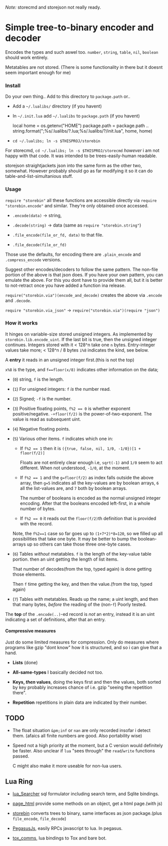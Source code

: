 *Note:* storecmd and storejson not really ready.

# Simple tree-to-binary encoder and decoder
Encodes the types and such aswel too.
`number`, `string`, `table`, `nil`, `boolean` should work entirely.

Metatables are not stored.
(There is some functionality in there but it doesnt seem important enough
for me)

### Install
Do your own thing.. Add to this directory to `package.path` or..

* Add a `~/.lualibs/` directory (if you havent)
* In `~/.init.lua` add `~/.lualibs` to `package.path` (if you havent)

     local home = os.getenv("HOME")
     package.path = package.path ..
         string.format(";%s/.lualibs/?.lua;%s/.lualibs/?/init.lua", home, home)
* `cd ~/.lualibs; ln -s $THISPROJ/storebin`

For storecmd, `cd ~/.lualibs; ln -s $THISPROJ/storecmd` *however* i am not
happy with that code. It was intended to be trees-easily-human readable.

storejson straightjackets json into the same form as the other two, somewhat.
However probably should go as far modifying it so it can do
table-and-list-simultanious stuff.

### Usage
`require "storebin"` all these functions are accessible directly via
`require "storebin.encode"` and similar. They're only obtained once accessed.

* `.encode(data)` &rarr; string,

* `.decode(string)` &rarr; data (same as `require "storebin.string"`)

* `.file_encode(file_or_fd, data)` to that file.

* `.file_decode(file_or_fd)`

Those use the defaults, for encoding there are
`.plain_encode` and `.compress_encode` versions.

Suggest other encodes/decoders to follow the same pattern.
The non-file portion of the above is that json does. If you have your own pattern,
you can emulate the above. For this you dont have to provide them all, but it is
better to not-retract once you have added a function ina release.

`require("storebin.via")(encode_and_decode)`  creates the above via
`.encode` and `.decode`.

`require "storebin.via_json"` &rarr; `require("storebin.via")(require "json")`

### How it works
It hinges on variable-size stored unsigned integers. As implemented by
`storebin.lib.encode_uint`. If the last bit is true, then the unsigned integer
continues. Integers stored with it < 128^n take one `n` bytes.
Entry-integer values take more; < 128^n / 8 bytes `i%8` indicates the kind,
see below.

A **entry** it reads in an unsigned integer first.(this is not the top)

`x%8` is the type, and `f==floor(x/8)` indicates other information on the data;

* (`0`) string, `f` is the length.
* (`1`) For unsigned integers: `f` *is* the number read.
* (`2`) Signed; `-f` is the number.
* (`3`) Positive floating points, `f%2 == 0` is whether exponent
  positive/negative. `-+floor(f/2)` is the power-of-two-exponent.
  The value is read as subsequent uint.
* (`4`) Negative floating points. 
* (`5`) Various other items. `f` indicates which one in:

  + If `f%2 == 1` then it is `({true, false, nil, 1/0, -1/0})[1 + floor(f/2)]`

    Floats are not entirely clear enough i.e, `sqrt(-1)` and `1/0` seem to act
    different. When not understood, `-1/0`, at the moment.
  + If `f%2 == 1`  and the `g=floor(f/2)` as index falls outside the above array,
    then `g=5` indicates all the key-values are by boolean arrays, `6` all the
    list-values are, and `7` both by boolean arrays.

    The number of booleans is encoded as the normal unsigned integer encoding.
    After that the booleans encoded left-first, in a whole number of bytes.
  + If `f%2 == 0` it reads out the `floor(f/2)`th definition that is provided
    with the record.

  Note, the `f%2==1` case so far goes up to `(1+7*2)*8=120`, so we filled up
  all possibilities that take one byte. It may be better to bump the
  boolean-arrays up so others can take those three one-byte cases.

* (`6`) Tables *without* metatables. `f` is the length of the key-value table portion.
  then an uint getting the length of list items.
  
  That number of decodes(from the top, typed again) is done getting those elements.
  
  Then `f` time getting the key, and then the value.(from the top, typed again)
      
* (`7`) Tables *with* metatables. Reads up the name; a uint length, and then that
  many bytes, *before* the reading of the (non-`f`) Poorly tested.

The **top** of the `.encode(..)`-ed record is *not* an entry, instead it is an uint
indicating a set of definitions, after that an entry.

#### Compressive measures
Just do some limited measures for compression. Only do measures where programs like
gzip "dont know" how it is structured, and so i can give that a hand.

* **Lists** (done)

* **All-same-types** I basically decided not too.

* **Keys, _then_ values**, doing the keys first and then the values, both
  sorted by key probably increases chance of i.e. gzip "seeing the repetition there".

* **Repetition** repetitions in plain data are indicated by their number.

## TODO

* The float situation `&pm;inf` or `nan` are only recorded insofar i detect them.
  (afaics all finite numbers are good. Also portability wise)

* Speed not a high priority at the moment, but a C version would definitely be
  faster. Also unclear if `lua` "sees through" the `read`/`write` functions
  passed.

  C might also make it more useable for non-lua users.

## Lua Ring

* [lua_Searcher](https://github.com/o-jasper/lua_Searcher) sql formulator including
  search term, and Sqlite bindings.

* [page_html](https://github.com/o-jasper/page_html) provide some methods on an object,
  get a html page.(with js)

* [storebin](https://github.com/o-jasper/storebin) converts trees to binary, same
  interfaces as json package.(plus `file_encode`, `file_decode`)
  
* [PegasusJs](https://github.com/o-jasper/PegasusJs), easily RPCs javascript to
  lua. In pegasus.

* [tox_comms](https://github.com/o-jasper/tox_comms/), lua bindings to Tox and
  bare bot.
